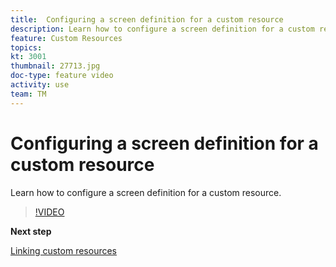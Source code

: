 ```yaml
---
title:  Configuring a screen definition for a custom resource
description: Learn how to configure a screen definition for a custom resource.
feature: Custom Resources
topics: 
kt: 3001
thumbnail: 27713.jpg
doc-type: feature video
activity: use
team: TM
---
```


# Configuring a screen definition for a custom resource

Learn how to configure a screen definition for a custom resource.

>[!VIDEO](https://video.tv.adobe.com/v/27713?quality=9)

**Next step**

[Linking custom resources](./linking-custom-resources.md)
